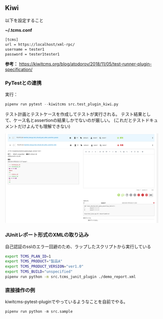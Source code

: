 ## Kiwi

以下を設定すること

**~/.tcms.conf**

```
[tcms]
url = https://localhost/xml-rpc/ 
username = tester1
password = tester1tester1 
```

**参考：**
https://kiwitcms.org/blog/atodorov/2018/11/05/test-runner-plugin-specification/


### PyTestとの連携

実行：

```py
pipenv run pytest --kiwitcms src.test_plugin_kiwi.py
```

テスト計画とテストケースを作成してテストが実行される。 
テスト結果として、ケース名とassertionの結果しかでないのが厳しい。
(これだとテストドキュメントだけよんでも理解できない)

![alt text](kiwi001.png)


### JUnitレポート形式のXMLの取り込み

自己認証のsslのエラー回避のため、ラップしたスクリプトから実行している

```bash
export TCMS_PLAN_ID=1
export TCMS_PRODUCT="製品A"
export TCMS_PRODUCT_VERSION="ver1.0"
export TCMS_BUILD="unspecified"
pipenv run python -m src.tcms_junit_plugin ./demo_report.xml
```

### 直接操作の例

kiwitcms-pytest-pluginでやっているようなことを自前でやる。

```py
pipenv run python -m src.sample 
```
